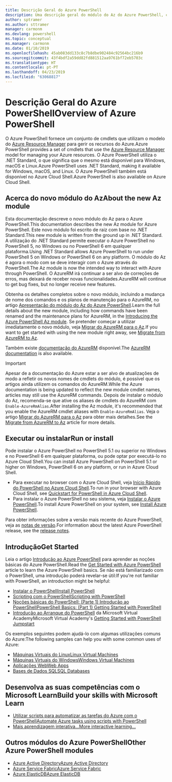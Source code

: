 ```yaml
---
title: Descrição Geral do Azure PowerShell
description: Uma descrição geral do módulo do Az do Azure PowerShell, com informações sobre como instalar e começar a utilizar.
author: sptramer
ms.author: sttramer
manager: carmonm
ms.devlang: powershell
ms.topic: conceptual
ms.manager: carmonm
ms.date: 01/10/2019
ms.openlocfilehash: 45ab083dd133c8c7b8dbe902484c92564bc216b9
ms.sourcegitcommit: 43f4bdf2a59dd82fd881512aa9761bf72eb5703c
ms.translationtype: HT
ms.contentlocale: pt-PT
ms.lasthandoff: 04/23/2019
ms.locfileid: "63068817"
---
```

# <a name="overview-of-azure-powershell"></a><span data-ttu-id="45b5a-103">Descrição Geral do Azure PowerShell</span><span class="sxs-lookup"><span data-stu-id="45b5a-103">Overview of Azure PowerShell</span></span>

<span data-ttu-id="45b5a-104">O Azure PowerShell fornece um conjunto de cmdlets que utilizam o modelo do [Azure Resource Manager](/azure/azure-resource-manager/resource-group-overview) para gerir os recursos do Azure.</span><span class="sxs-lookup"><span data-stu-id="45b5a-104">Azure PowerShell provides a set of cmdlets that use the [Azure Resource Manager](/azure/azure-resource-manager/resource-group-overview) model for managing your Azure resources.</span></span> <span data-ttu-id="45b5a-105">O Azure PowerShell utiliza o .NET Standard, o que significa que o mesmo está disponível para Windows, macOS e Linux.</span><span class="sxs-lookup"><span data-stu-id="45b5a-105">Azure PowerShell uses .NET Standard, making it available for Windows, macOS, and Linux.</span></span>
<span data-ttu-id="45b5a-106">O Azure PowerShell também está disponível no Azure Cloud Shell.</span><span class="sxs-lookup"><span data-stu-id="45b5a-106">Azure PowerShell is also available on Azure Cloud Shell.</span></span>

## <a name="about-the-new-az-module"></a><span data-ttu-id="45b5a-107">Acerca do novo módulo do Az</span><span class="sxs-lookup"><span data-stu-id="45b5a-107">About the new Az module</span></span>

<span data-ttu-id="45b5a-108">Esta documentação descreve o novo módulo do Az para o Azure PowerShell.</span><span class="sxs-lookup"><span data-stu-id="45b5a-108">This documentation describes the new Az module for Azure PowerShell.</span></span> <span data-ttu-id="45b5a-109">Este novo módulo foi escrito de raiz com base no .NET Standard.</span><span class="sxs-lookup"><span data-stu-id="45b5a-109">This new module is written from the ground up in .NET Standard.</span></span> <span data-ttu-id="45b5a-110">A utilização do .NET Standard permite executar o Azure PowerShell no PowerShell 5, no Windows ou no PowerShell 6 em qualquer plataforma.</span><span class="sxs-lookup"><span data-stu-id="45b5a-110">Using .NET Standard allows Azure PowerShell to run under PowerShell 5 on Windows or PowerShell 6 on any platform.</span></span> <span data-ttu-id="45b5a-111">O módulo do Az é agora o modo com se deve interagir com o Azure através do PowerShell.</span><span class="sxs-lookup"><span data-stu-id="45b5a-111">The Az module is now the intended way to interact with Azure through PowerShell.</span></span>
<span data-ttu-id="45b5a-112">O AzureRM irá continuar a ser alvo de correções de erros, mas deixará de receber novas funcionalidades.</span><span class="sxs-lookup"><span data-stu-id="45b5a-112">AzureRM will continue to get bug fixes, but no longer receive new features.</span></span>

<span data-ttu-id="45b5a-113">Obtenha os detalhes completos sobre o novo módulo, incluindo a mudança de nome dos comandos e os planos de manutenção para o AzureRM, no artigo [Apresentação do módulo do Az do Azure PowerShell](new-azureps-module-az.md).</span><span class="sxs-lookup"><span data-stu-id="45b5a-113">Learn the full details about the new module, including how commands have been renamed and the maintenance plans for AzureRM, in the [Introducing the Azure PowerShell Az module](new-azureps-module-az.md).</span></span> <span data-ttu-id="45b5a-114">Se pretender começar a utilizar imediatamente o novo módulo, veja [Migrar do AzureRM para o Az](migrate-from-azurerm-to-az.md).</span><span class="sxs-lookup"><span data-stu-id="45b5a-114">If you want to get started with using the new module right away, see [Migrate from AzureRM to Az](migrate-from-azurerm-to-az.md).</span></span>

<span data-ttu-id="45b5a-115">Também existe [documentação do AzureRM](/powershell/azure/azurerm) disponível.</span><span class="sxs-lookup"><span data-stu-id="45b5a-115">The [AzureRM documentation](/powershell/azure/azurerm) is also available.</span></span>

> [!IMPORTANT]
>
> <span data-ttu-id="45b5a-116">Apesar de a documentação do Azure estar a ser alvo de atualizações de modo a refletir os novos nomes de cmdlets do módulo, é possível que os artigos ainda utilizem os comandos do AzureRM.</span><span class="sxs-lookup"><span data-stu-id="45b5a-116">While the Azure documentation is being updated to reflect the new module cmdlet names, articles may still use the AzureRM commands.</span></span> <span data-ttu-id="45b5a-117">Depois de instalar o módulo do Az, recomenda-se que ative os aliases de cmdlets do AzureRM com `Enable-AzureRmAlias`.</span><span class="sxs-lookup"><span data-stu-id="45b5a-117">After installing the Az module, it's recommended that you enable the AzureRM cmdlet aliases with `Enable-AzureRmAlias`.</span></span> <span data-ttu-id="45b5a-118">Veja o artigo [Migrar do AzureRM para o Az](migrate-from-azurerm-to-az.md) para obter mais detalhes.</span><span class="sxs-lookup"><span data-stu-id="45b5a-118">See the [Migrate from AzureRM to Az](migrate-from-azurerm-to-az.md) article for more details.</span></span>

## <a name="run-or-install"></a><span data-ttu-id="45b5a-119">Executar ou instalar</span><span class="sxs-lookup"><span data-stu-id="45b5a-119">Run or install</span></span>

<span data-ttu-id="45b5a-120">Pode instalar o Azure PowerShell no PowerShell 5.1 ou superior no Windows e no PowerShell 6 em qualquer plataforma, ou pode optar por executá-lo no Azure Cloud Shell.</span><span class="sxs-lookup"><span data-stu-id="45b5a-120">You can install Azure PowerShell on PowerShell 5.1 or higher on Windows, PowerShell 6 on any platform, or run in Azure Cloud Shell.</span></span>

* <span data-ttu-id="45b5a-121">Para executar no browser com o Azure Cloud Shell, veja [Início Rápido do PowerShell no Azure Cloud Shell](/azure/cloud-shell/quickstart-powershell).</span><span class="sxs-lookup"><span data-stu-id="45b5a-121">To run in your browser with Azure Cloud Shell, see [Quickstart for PowerShell in Azure Cloud Shell](/azure/cloud-shell/quickstart-powershell).</span></span>
* <span data-ttu-id="45b5a-122">Para instalar o Azure PowerShell no seu sistema, veja [Instalar o Azure PowerShell](install-az-ps.md).</span><span class="sxs-lookup"><span data-stu-id="45b5a-122">To install Azure PowerShell on your system, see [Install Azure PowerShell](install-az-ps.md).</span></span>

<span data-ttu-id="45b5a-123">Para obter informações sobre a versão mais recente do Azure PowerShell, veja as [notas de versão](release-notes-azureps.md).</span><span class="sxs-lookup"><span data-stu-id="45b5a-123">For information about the latest Azure PowerShell release, see the [release notes](release-notes-azureps.md).</span></span>

## <a name="get-started"></a><span data-ttu-id="45b5a-124">Introdução</span><span class="sxs-lookup"><span data-stu-id="45b5a-124">Get Started</span></span>

<span data-ttu-id="45b5a-125">Leia o artigo [Introdução ao Azure PowerShell](get-started-azureps.md) para aprender as noções básicas do Azure PowerShell.</span><span class="sxs-lookup"><span data-stu-id="45b5a-125">Read the [Get Started with Azure PowerShell](get-started-azureps.md) article to learn the Azure PowerShell basics.</span></span> <span data-ttu-id="45b5a-126">Se não está familiarizado com o PowerShell, uma introdução poderá revelar-se útil:</span><span class="sxs-lookup"><span data-stu-id="45b5a-126">If you're not familiar with PowerShell, an introduction might be helpful:</span></span>

* [<span data-ttu-id="45b5a-127">Instalar o PowerShell</span><span class="sxs-lookup"><span data-stu-id="45b5a-127">Install PowerShell</span></span>](/powershell/scripting/install/installing-powershell)
* [<span data-ttu-id="45b5a-128">Scripting com o PowerShell</span><span class="sxs-lookup"><span data-stu-id="45b5a-128">Scripting with PowerShell</span></span>](/powershell/scripting/powershell-scripting)
* [<span data-ttu-id="45b5a-129">Noções básicas do PowerShell: (Parte 1) Introdução ao PowerShell</span><span class="sxs-lookup"><span data-stu-id="45b5a-129">PowerShell Basics: (Part 1) Getting Started with PowerShell</span></span>](https://channel9.msdn.com/Blogs/Taste-of-Premier/PowerShellBasicsPart1)
* <span data-ttu-id="45b5a-130">[Introdução ao Arranque do PowerShell](https://mva.microsoft.com/liveevents/powershell-jumpstart) da Microsoft Virtual Academy</span><span class="sxs-lookup"><span data-stu-id="45b5a-130">Microsoft Virtual Academy's [Getting Started with PowerShell Jumpstart](https://mva.microsoft.com/liveevents/powershell-jumpstart)</span></span>

<span data-ttu-id="45b5a-131">Os exemplos seguintes podem ajudá-lo com algumas utilizações comuns do Azure:</span><span class="sxs-lookup"><span data-stu-id="45b5a-131">The following samples can help you with some common uses of Azure:</span></span>

* [<span data-ttu-id="45b5a-132">Máquinas Virtuais do Linux</span><span class="sxs-lookup"><span data-stu-id="45b5a-132">Linux Virtual Machines</span></span>](/azure/virtual-machines/virtual-machines-linux-powershell-samples?toc=/powershell/azure/toc.json)
* [<span data-ttu-id="45b5a-133">Máquinas Virtuais do Windows</span><span class="sxs-lookup"><span data-stu-id="45b5a-133">Windows Virtual Machines</span></span>](/azure/virtual-machines/virtual-machines-windows-powershell-samples?toc=/powershell/azure/toc.json)
* [<span data-ttu-id="45b5a-134">Aplicações Web</span><span class="sxs-lookup"><span data-stu-id="45b5a-134">Web Apps</span></span>](/azure/app-service-web/app-service-powershell-samples?toc=/powershell/azure/toc.json)
* [<span data-ttu-id="45b5a-135">Bases de Dados SQL</span><span class="sxs-lookup"><span data-stu-id="45b5a-135">SQL Databases</span></span>](/azure/sql-database/sql-database-powershell-samples?toc=/powershell/azure/toc.json)

## <a name="build-your-skills-with-microsoft-learn"></a><span data-ttu-id="45b5a-136">Desenvolva as suas competências com o Microsoft Learn</span><span class="sxs-lookup"><span data-stu-id="45b5a-136">Build your skills with Microsoft Learn</span></span>

- [<span data-ttu-id="45b5a-137">Utilizar scripts para automatizar as tarefas do Azure com o PowerShell</span><span class="sxs-lookup"><span data-stu-id="45b5a-137">Automate Azure tasks using scripts with PowerShell</span></span>](/learn/modules/automate-azure-tasks-with-powershell/)
- [<span data-ttu-id="45b5a-138">Mais aprendizagem interativa...</span><span class="sxs-lookup"><span data-stu-id="45b5a-138">More interactive learning...</span></span>](/learn/browse/?term=powershell)

## <a name="other-azure-powershell-modules"></a><span data-ttu-id="45b5a-139">Outros módulos do Azure PowerShell</span><span class="sxs-lookup"><span data-stu-id="45b5a-139">Other Azure PowerShell modules</span></span>

* [<span data-ttu-id="45b5a-140">Azure Active Directory</span><span class="sxs-lookup"><span data-stu-id="45b5a-140">Azure Active Directory</span></span>](/powershell/azure/active-directory/)
* [<span data-ttu-id="45b5a-141">Azure Service Fabric</span><span class="sxs-lookup"><span data-stu-id="45b5a-141">Azure Service Fabric</span></span>](/powershell/azure/service-fabric/)
* [<span data-ttu-id="45b5a-142">Azure ElasticDB</span><span class="sxs-lookup"><span data-stu-id="45b5a-142">Azure ElasticDB</span></span>](/powershell/azure/elasticdbjobs/)
